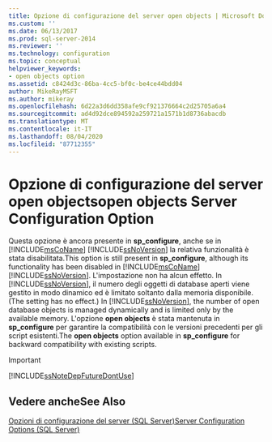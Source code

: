 ```yaml
---
title: Opzione di configurazione del server open objects | Microsoft Docs
ms.custom: ''
ms.date: 06/13/2017
ms.prod: sql-server-2014
ms.reviewer: ''
ms.technology: configuration
ms.topic: conceptual
helpviewer_keywords:
- open objects option
ms.assetid: c8424d3c-86ba-4cc5-bf0c-be4ce44bdd04
author: MikeRayMSFT
ms.author: mikeray
ms.openlocfilehash: 6d22a3d6dd358afe9cf921376664c2d25705a6a4
ms.sourcegitcommit: ad4d92dce894592a259721a1571b1d8736abacdb
ms.translationtype: MT
ms.contentlocale: it-IT
ms.lasthandoff: 08/04/2020
ms.locfileid: "87712355"
---
```

# <a name="open-objects-server-configuration-option"></a><span data-ttu-id="152dc-102">Opzione di configurazione del server open objects</span><span class="sxs-lookup"><span data-stu-id="152dc-102">open objects Server Configuration Option</span></span>
  <span data-ttu-id="152dc-103">Questa opzione è ancora presente in **sp_configure**, anche se in [!INCLUDE[msCoName](../../includes/msconame-md.md)] [!INCLUDE[ssNoVersion](../../includes/ssnoversion-md.md)] la relativa funzionalità è stata disabilitata.</span><span class="sxs-lookup"><span data-stu-id="152dc-103">This option is still present in **sp_configure**, although its functionality has been disabled in [!INCLUDE[msCoName](../../includes/msconame-md.md)] [!INCLUDE[ssNoVersion](../../includes/ssnoversion-md.md)].</span></span> <span data-ttu-id="152dc-104">L'impostazione non ha alcun effetto. In [!INCLUDE[ssNoVersion](../../includes/ssnoversion-md.md)], il numero degli oggetti di database aperti viene gestito in modo dinamico ed è limitato soltanto dalla memoria disponibile.</span><span class="sxs-lookup"><span data-stu-id="152dc-104">(The setting has no effect.) In [!INCLUDE[ssNoVersion](../../includes/ssnoversion-md.md)], the number of open database objects is managed dynamically and is limited only by the available memory.</span></span> <span data-ttu-id="152dc-105">L'opzione **open objects** è stata mantenuta in **sp_configure** per garantire la compatibilità con le versioni precedenti per gli script esistenti.</span><span class="sxs-lookup"><span data-stu-id="152dc-105">The **open objects** option available in **sp_configure** for backward compatibility with existing scripts.</span></span>  
  
> [!IMPORTANT]  
>  [!INCLUDE[ssNoteDepFutureDontUse](../../includes/ssnotedepfuturedontuse-md.md)]  
  
## <a name="see-also"></a><span data-ttu-id="152dc-106">Vedere anche</span><span class="sxs-lookup"><span data-stu-id="152dc-106">See Also</span></span>  
 [<span data-ttu-id="152dc-107">Opzioni di configurazione del server &#40;SQL Server&#41;</span><span class="sxs-lookup"><span data-stu-id="152dc-107">Server Configuration Options &#40;SQL Server&#41;</span></span>](server-configuration-options-sql-server.md)  
  
  
